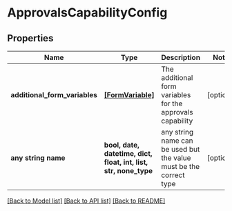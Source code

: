 # ApprovalsCapabilityConfig


## Properties
Name | Type | Description | Notes
------------ | ------------- | ------------- | -------------
**additional_form_variables** | [**[FormVariable]**](FormVariable.md) | The additional form variables for the approvals capability | [optional] 
**any string name** | **bool, date, datetime, dict, float, int, list, str, none_type** | any string name can be used but the value must be the correct type | [optional]

[[Back to Model list]](../README.md#documentation-for-models) [[Back to API list]](../README.md#documentation-for-api-endpoints) [[Back to README]](../README.md)


